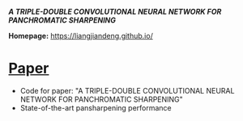  ***A TRIPLE-DOUBLE CONVOLUTIONAL NEURAL NETWORK FOR PANCHROMATIC SHARPENING***

**Homepage:** https://liangjiandeng.github.io/

# [Paper](https://arxiv.org/abs/2112.02237)

- Code for paper: "A TRIPLE-DOUBLE CONVOLUTIONAL NEURAL NETWORK FOR PANCHROMATIC SHARPENING"
- State-of-the-art pansharpening performance

